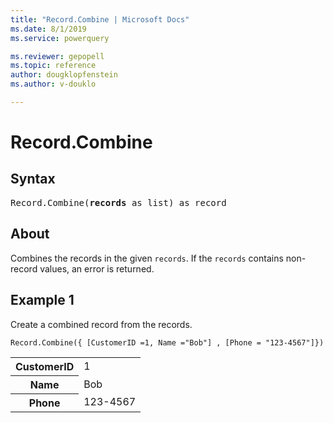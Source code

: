 ```yaml
---
title: "Record.Combine | Microsoft Docs"
ms.date: 8/1/2019
ms.service: powerquery

ms.reviewer: gepopell
ms.topic: reference
author: dougklopfenstein
ms.author: v-douklo

---
```

# Record.Combine

## Syntax

<pre>
Record.Combine(<b>records</b> as list) as record
</pre>
  
## About  
Combines the records in the given `records`. If the `records` contains non-record values, an error is returned.

## Example 1
Create a combined record from the records.

```powerquery-m
Record.Combine({ [CustomerID =1, Name ="Bob"] , [Phone = "123-4567"]})
```

<table> <tr> <th>CustomerID</th> <td>1</td> </tr> <tr> <th>Name</th> <td>Bob</td> </tr> <tr> <th>Phone</th> <td>123-4567</td> </tr> </table>
